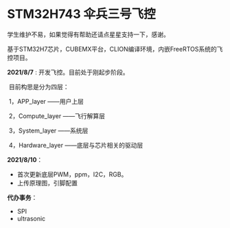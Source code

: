 # STM32H743 伞兵三号飞控
学生维护不易，如果觉得有帮助还请点星星支持一下，感谢。



基于STM32H7芯片，CUBEMX平台，CLION编译环境，内嵌FreeRTOS系统的飞控项目。



**2021/8/7** : 开发飞控。目前处于刚起步阶段。

​					目前构思是分为四层：

​					1，APP_layer 			   ——用户上层											

​					2，Compute_layer	  ——飞行解算层											

​					3，System_layer  		——系统层											

​					4，Hardware_layer 	——底层与芯片相关的驱动层											

**2021/8/10**：

+ 首次更新底层PWM，ppm，I2C，RGB。
+ 上传原理图，引脚配置



**代办事务**：

+ SPI
+ ultrasonic

